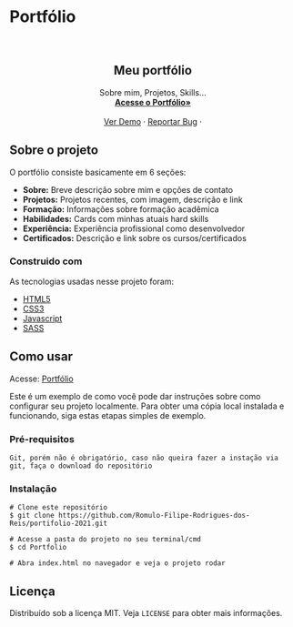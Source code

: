 # Portfólio
<!-- PROJECT LOGO -->
<br />
<p align="center">
  <a href="https://github.com/Romulo-Filipe-Rodrigues-dos-Reis">
  </a>

  <h2 align="center">Meu portfólio</h2>

  <p align="center">
    Sobre mim, Projetos, Skills...
    <br />
    <a href="https://meu-portfolio-2021.netlify.app/"><strong>Acesse o Portfólio»</strong></a>
    <br />
    <br />
    <a href="https://github.com/Romulo-Filipe-Rodrigues-dos-Reis/portifolio-2021">Ver Demo</a>
    ·
    <a href="https://github.com/Romulo-Filipe-Rodrigues-dos-Reis/portifolio-2021/issues">Reportar Bug</a>
    ·
  </p>
</p>


<!-- ABOUT THE PROJECT -->
## Sobre o projeto

O portfólio consiste basicamente em 6 seções:
- **Sobre:** Breve descrição sobre mim e opções de contato
- **Projetos:** Projetos recentes, com imagem, descrição e link
- **Formação:** Informações sobre formação acadêmica
- **Habilidades:** Cards com minhas atuais hard skills
- **Experiência:** Experiência profissional como desenvolvedor
- **Certificados:** Descrição e link sobre os cursos/certificados


### Construido com

As tecnologias usadas nesse projeto foram:
* [HTML5](https://developer.mozilla.org/pt-BR/docs/Web/Guide/HTML/HTML5)
* [CSS3](https://developer.mozilla.org/pt-BR/docs/Web/CSS)
* [Javascript](https://developer.mozilla.org/pt-BR/docs/Web/JavaScript/)
* [SASS](https://sass-lang.com/)

<!-- GETTING STARTED -->
## Como usar

Acesse: <a href="https://github.com/Romulo-Filipe-Rodrigues-dos-Reis/portifolio-2021.git">Portfólio</a>

Este é um exemplo de como você pode dar instruções sobre como configurar seu projeto localmente. Para obter uma cópia local instalada e funcionando, siga estas etapas simples de exemplo.

### Pré-requisitos

``` Git, porém não é obrigatório, caso não queira fazer a instação via git, faça o download do repositório ```

### Instalação

```
# Clone este repositório
$ git clone https://github.com/Romulo-Filipe-Rodrigues-dos-Reis/portifolio-2021.git

# Acesse a pasta do projeto no seu terminal/cmd
$ cd Portfolio

# Abra index.html no navegador e veja o projeto rodar
```

<!-- LICENSE -->
## Licença

Distribuído sob a licença MIT. Veja `LICENSE` para obter mais informações.
